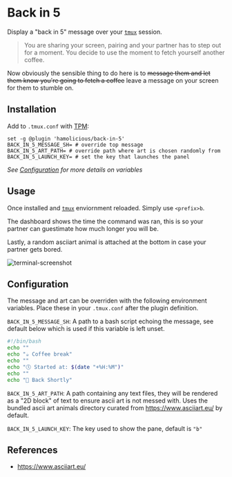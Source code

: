 # Back in 5

Display a "back in 5" message over your [`tmux`](https://github.com/tmux/tmux) session.

> You are sharing your screen, pairing and your partner has to step out for a moment.
> You decide to use the moment to fetch yourself another coffee.

Now obviously the sensible thing to do here is to ~~message them and let them know you're going to fetch a coffee~~ leave a message on your screen for them to stumble on.

## Installation

Add to `.tmux.conf` with [TPM](https://github.com/tmux-plugins/tpm):

```tmux
set -g @plugin 'hamolicious/back-in-5'
BACK_IN_5_MESSAGE_SH= # override top message
BACK_IN_5_ART_PATH= # override path where art is chosen randomly from
BACK_IN_5_LAUNCH_KEY= # set the key that launches the panel
```

_See [Configuration](#configuration) for more details on variables_

## Usage

Once installed and [`tmux`](https://github.com/tmux/tmux) enviornment reloaded. Simply use `<prefix>b`.

The dashboard shows the time the command was ran, this is so your partner can guestimate how much longer you will be.

Lastly, a random asciiart animal is attached at the bottom in case your partner gets bored.

![terminal-screenshot](https://i.ibb.co/HT0cCsHW/2025-04-26-00-14.png)

## Configuration

The message and art can be overriden with the following environment variables. Place these in your `.tmux.conf` after the plugin definition.

`BACK_IN_5_MESSAGE_SH`: A path to a bash script echoing the message, see default below which is used if this variable is left unset.

```bash
#!/bin/bash
echo ""
echo "☕ Coffee break"
echo ""
echo "🕔 Started at: $(date "+%H:%M")"
echo ""
echo "🏃 Back Shortly"
```

`BACK_IN_5_ART_PATH`: A path containing any text files, they will be rendered as a "2D block" of text to ensure ascii art is not messed with. Uses the bundled ascii art animals directory curated from https://www.asciiart.eu/ by default.

`BACK_IN_5_LAUNCH_KEY`: The key used to show the pane, default is `"b"`

## References

- https://www.asciiart.eu/
